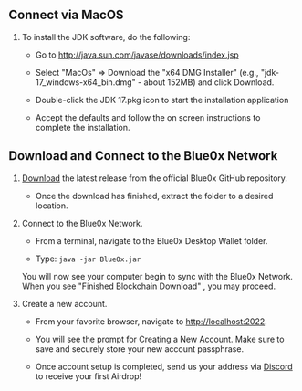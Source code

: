 ## **Connect via MacOS** ##

1. To install the JDK software, do the following:


     - Go to http://java.sun.com/javase/downloads/index.jsp

     - Select "MacOs" ⇒ Download the "x64 DMG Installer" (e.g., "jdk-17_windows-x64_bin.dmg" - about 152MB) and click Download.

     - Double-click the JDK 17.pkg icon to start the installation application

     - Accept the defaults and follow the on screen instructions to complete the installation.
     
     
## Download and Connect to the Blue0x Network

1. [Download](https://github.com/theBlue0x/desktop-wallet/releases/download/Blue0x-Desktop-Wallet-v1.12.2/Blue0x-Desktop-Wallet-v1.12.2.zip) the latest release from the official Blue0x GitHub repository.

	- Once the download has finished, extract the folder to a desired location.
  
2. Connect to the Blue0x Network.

	- From a terminal, navigate to the Blue0x Desktop Wallet folder. 
	
	- Type: `java -jar Blue0x.jar`
	
	You will now see your computer begin to sync with the Blue0x Network. When you see "Finished Blockchain Download" , you may proceed.
	
3. Create a new account.

	- From your favorite browser, navigate to [http://localhost:2022](http://localhost:2022).
  
	- You will see the prompt for Creating a New Account.  Make sure to save and securely store your new account passphrase.
	
	- Once account setup is completed, send us your address via [Discord](https://discord.gg/EbBWRSPW63) to receive your first Airdrop!
	
